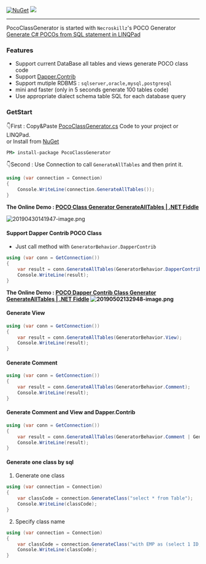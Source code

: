 [![NuGet](https://img.shields.io/nuget/v/PocoClassGenerator.svg)](https://www.nuget.org/packages/PocoClassGenerator)
![](https://img.shields.io/nuget/dt/PocoClassGenerator.svg)

---

PocoClassGenerator is started with `Necroskillz`'s POCO Generator [Generate C# POCOs from SQL statement in LINQPad ](http://www.necronet.org/archive/2012/10/09/generate-c-pocos-from-sql-statement-in-linqpad.aspx)

### Features

- Support current DataBase all tables and views generate POCO class code
- Support [Dapper.Contrib](https://github.com/StackExchange/Dapper/tree/master/Dapper.Contrib)
- Support mutiple RDBMS : `sqlserver,oracle,mysql,postgresql`
- mini and faster (only in 5 seconds generate 100 tables code)
- Use appropriate dialect schema table SQL for each database query

### GetStart

👇First :  Copy&Paste [PocoClassGenerator.cs](PocoClassGenerator/PocoClassGenerator/PocoClassGenerator.cs) Code to your project or LINQPad.  
or Install from [NuGet](https://www.nuget.org/packages/PocoClassGenerator/)
```cmd
PM> install-package PocoClassGenerator
```

👇Second :  Use Connection to call `GenerateAllTables` and then print it.
```C#
using (var connection = Connection)
{
	Console.WriteLine(connection.GenerateAllTables());
}
```

**The Online Demo : [POCO Class Generator GenerateAllTables  | .NET Fiddle](https://dotnetfiddle.net/GkdqsU)**

![20190430141947-image.png](https://raw.githubusercontent.com/shps951023/ImageHosting/master/img/20190430141947-image.png)

#### Support Dapper Contrib POCO Class
- Just call method with `GeneratorBehavior.DapperContrib`

```C#
using (var conn = GetConnection())
{
    var result = conn.GenerateAllTables(GeneratorBehavior.DapperContrib);
    Console.WriteLine(result);
}
```
**The Online Demo : [POCO Dapper Contrib Class Generator GenerateAllTables | .NET Fiddle](https://dotnetfiddle.net/yeuK1E)
![20190502132948-image.png](https://raw.githubusercontent.com/shps951023/ImageHosting/master/img/20190502132948-image.png)**

#### Generate View
```C#
using (var conn = GetConnection())
{
    var result = conn.GenerateAllTables(GeneratorBehavior.View);
    Console.WriteLine(result);
}
```

#### Generate Comment

```C#
using (var conn = GetConnection())
{
    var result = conn.GenerateAllTables(GeneratorBehavior.Comment);
    Console.WriteLine(result);
}
```

#### Generate Comment and View and Dapper.Contrib

```C#
using (var conn = GetConnection())
{
    var result = conn.GenerateAllTables(GeneratorBehavior.Comment | GeneratorBehavior.View | GeneratorBehavior.DapperContrib);
    Console.WriteLine(result);
}
```

#### Generate one class by sql

1. Generate one class
```C#
using (var connection = Connection)
{
	var classCode = connection.GenerateClass("select * from Table");
	Console.WriteLine(classCode);
}
```

2. Specify class name
```C#
using (var connection = Connection)
{
	var classCode = connection.GenerateClass("with EMP as (select 1 ID,'WeiHan' Name,25 Age) select * from EMP", className: "EMP");
	Console.WriteLine(classCode);
}
```
